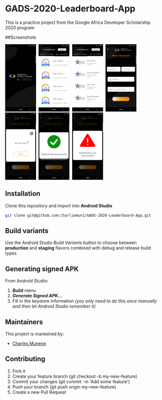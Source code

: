 # GADS-2020-Leaderboard-App
This is a practice project from the Google Africa Developer Scholarship 2020 program

##Screenshots
<p float="left">
<kbd>
  <img src="https://github.com/charliemun1/GADS-2020-Leaderboard-App/blob/master/Screenshots/Screenshot_20200910-235649.png" width="100" />
  </kbd>
  <kbd>
  <img src="https://github.com/charliemun1/GADS-2020-Leaderboard-App/blob/master/Screenshots/Screenshot_20200910-235659.png" width="100" />
  </kbd>
    <kbd>
  <img src="https://github.com/charliemun1/GADS-2020-Leaderboard-App/blob/master/Screenshots/Screenshot_20200910-235707.png" width="100" />
  </kbd>
    <kbd>
  <img src="https://github.com/charliemun1/GADS-2020-Leaderboard-App/blob/master/Screenshots/Screenshot_20200910-235715.png" width="100" />
  </kbd>
    <kbd>
  <img src="https://github.com/charliemun1/GADS-2020-Leaderboard-App/blob/master/Screenshots/Screenshot_20200911-012451.png" width="100" />
  </kbd>
    <kbd>
  <img src="https://github.com/charliemun1/GADS-2020-Leaderboard-App/blob/master/Screenshots/Screenshot_20200911-012629.png" width="100" />
  </kbd>
    <kbd>
  <img src="https://github.com/charliemun1/GADS-2020-Leaderboard-App/blob/master/Screenshots/Screenshot_20200911-012718.png" width="100" />
  </kbd>
</p>

## Installation
Clone this repository and import into **Android Studio**
```bash
git clone git@github.com:charliemun1/GADS-2020-Leaderboard-App.git
```


## Build variants
Use the Android Studio *Build Variants* button to choose between **production** and **staging** flavors combined with debug and release build types


## Generating signed APK
From Android Studio:
1. ***Build*** menu
2. ***Generate Signed APK...***
3. Fill in the keystore information *(you only need to do this once manually and then let Android Studio remember it)*

## Maintainers
This project is mantained by:
* [Charles Munene](https://github.com/charliemun1/)


## Contributing

1. Fork it
2. Create your feature branch (git checkout -b my-new-feature)
3. Commit your changes (git commit -m 'Add some feature')
5. Push your branch (git push origin my-new-feature)
6. Create a new Pull Request
